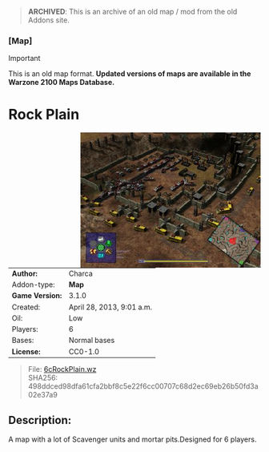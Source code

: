 > **ARCHIVED**: This is an archive of an old map / mod from the old Addons site.

### [Map]

> [!IMPORTANT]
> This is an old map format. **Updated versions of maps are available in the Warzone 2100 Maps Database.**

# Rock Plain

<img src="./preview.jpg" align="right" />

| | |
| - | - |
| __Author:__ | Charca |
| Addon-type: | __Map__ |
| __Game Version:__ | 3.1.0 |
| Created: | April 28, 2013, 9:01 a.m. |
| Oil: | Low |
| Players: | 6 |
| Bases: | Normal bases |
| __License:__ | CC0-1.0 |

> File: [6cRockPlain.wz](https://github.com/Warzone2100/old-addons-site/raw/main/assets/169/6cRockPlain.wz)  
> SHA256: 498ddced98dfa61cfa2bbf8c5e22f6cc00707c68d2ec69eb26b50fd3a02e37a9

## Description:

A map with a lot of Scavenger units and mortar pits.Designed for 6 players.

